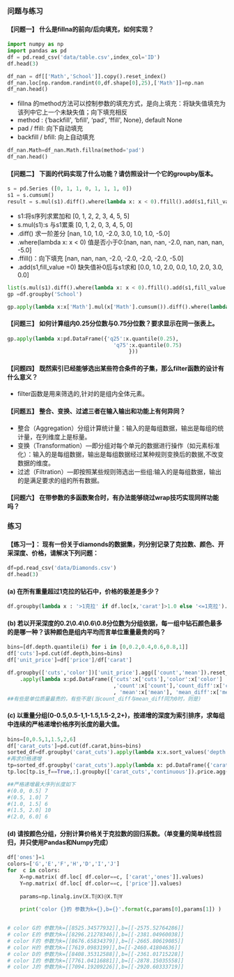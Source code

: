 ### 问题与练习
#### 【问题一】 什么是fillna的前向/后向填充，如何实现？

```python
import numpy as np
import pandas as pd
df = pd.read_csv('data/table.csv',index_col='ID')
df.head(3)
```

```python
df_nan = df[['Math','School']].copy().reset_index()
df_nan.loc[np.random.randint(0,df.shape[0],25),['Math']]=np.nan
df_nan.head()
```

- fillna 的method方法可以控制参数的填充方式，是向上填充：将缺失值填充为该列中它上一个未缺失值；向下填充相反
- method : {‘backfill', ‘bfill', ‘pad', ‘ffill', None}, default None
- pad / ffill: 向下自动填充
- backfill / bfill: 向上自动填充

```python
df_nan.Math=df_nan.Math.fillna(method='pad')
df_nan.head()
```

#### 【问题二】 下面的代码实现了什么功能？请仿照设计一个它的groupby版本。

```python
s = pd.Series ([0, 1, 1, 0, 1, 1, 1, 0])
s1 = s.cumsum()
result = s.mul(s1).diff().where(lambda x: x < 0).ffill().add(s1,fill_value =0)
```

- s1:将s序列求累加和  [0, 1, 2, 2, 3, 4, 5, 5]
- s.mul(s1):s 与s1累乘  [0, 1, 2, 0, 3, 4, 5, 0]
- .diff() 求一阶差分 [nan, 1.0, 1.0, -2.0, 3.0, 1.0, 1.0, -5.0]
- .where(lambda x: x < 0) 值是否小于0:[nan, nan, nan, -2.0, nan, nan, nan, -5.0]
- .ffill()：向下填充 [nan, nan, nan, -2.0, -2.0, -2.0, -2.0, -5.0]
- .add(s1,fill_value =0) 缺失值补0后与s1求和 [0.0, 1.0, 2.0, 0.0, 1.0, 2.0, 3.0, 0.0]

```python
list(s.mul(s1).diff().where(lambda x: x < 0).ffill().add(s1,fill_value =0))
gp =df.groupby('School')
```

```python
gp.apply(lambda x:x['Math'].mul(x['Math'].cumsum()).diff().where(lambda m: m < 0).ffill().add(x['Math'].cumsum(),fill_value =0))
```

#### 【问题三】 如何计算组内0.25分位数与0.75分位数？要求显示在同一张表上。

```python
gp.apply(lambda x:pd.DataFrame({'q25':x.quantile(0.25),
                                  'q75':x.quantile(0.75)
                                       }))
```

#### 【问题四】 既然索引已经能够选出某些符合条件的子集，那么filter函数的设计有什么意义？


-  filter函数是用来筛选的,针对的是组内全体元素。


#### 【问题五】 整合、变换、过滤三者在输入输出和功能上有何异同？


- 整合（Aggregation）分组计算统计量：输入的是每组数据，输出是每组的统计量，在列维度上是标量。
- 变换（Transformation）—即分组对每个单元的数据进行操作（如元素标准化）：输入的是每组数据，输出是每组数据经过某种规则变换后的数据,不改变数据的维度。
- 过滤（Filtration）—即按照某些规则筛选出一些组:输入的是每组数据，输出的是满足要求的组的所有数据。


#### 【问题六】 在带参数的多函数聚合时，有办法能够绕过wrap技巧实现同样功能吗？


###  练习
#### 【练习一】： 现有一份关于diamonds的数据集，列分别记录了克拉数、颜色、开采深度、价格，请解决下列问题：

```python
df=pd.read_csv('data/Diamonds.csv')
df.head(3)
```

#### (a) 在所有重量超过1克拉的钻石中，价格的极差是多少？

```python
df.groupby(lambda x : '>1克拉' if df.loc[x,'carat']>1.0 else '<=1克拉').carat.agg(lambda x:x.max()-x.min())
```

#### (b) 若以开采深度的0.2\0.4\0.6\0.8分位数为分组依据，每一组中钻石颜色最多的是哪一种？该种颜色是组内平均而言单位重量最贵的吗？

```python
bins=[df.depth.quantile(i) for i in [0,0.2,0.4,0.6,0.8,1]]
df['cuts']=pd.cut(df.depth,bins=bins)
df['unit_price']=df['price']/df['carat']
```

```python
df.groupby(['cuts','color'])['unit_price'].agg(['count','mean']).reset_index().groupby('cuts')\
    .apply(lambda x:pd.DataFrame({'cuts':x['cuts'],'color':x['color']
                                  ,'count':x['count'],'count_diff':x['count']-x['count'].max()
                                  , 'mean':x['mean'], 'mean_diff':x['mean']-x['mean'].max()})).sort_values(by='count_diff',ascending=False)
##有些是单位质量最贵的，有些不是(当count_diff与mean_diff同为0时，则是)

```

#### (c) 以重量分组(0-0.5,0.5-1,1-1.5,1.5-2,2+)，按递增的深度为索引排序，求每组中连续的严格递增价格序列长度的最大值。

```python
bins=[0,0.5,1,1.5,2,6]
df['carat_cuts']=pd.cut(df.carat,bins=bins)
sorted_df=df.groupby('carat_cuts').apply(lambda x:x.sort_values('depth')).reset_index(drop=True)
#再求价格递增
tp=sorted_df.groupby('carat_cuts').apply(lambda x: pd.DataFrame({'carat_cuts':x['carat_cuts'],'price':x['price'],'is_f':x['price'].diff()>0,'continuous':((x['price'].diff()>0)!=(x['price'].diff()>0).shift()).cumsum()} ))
tp.loc[tp.is_f==True,:].groupby(['carat_cuts','continuous']).price.agg(['count']).reset_index().groupby('carat_cuts').max()

##严格递增最大序列长度如下
#(0.0, 0.5]	7
#(0.5, 1.0]	7
#(1.0, 1.5]	6
#(1.5, 2.0]	10
#(2.0, 6.0]	6

```

#### (d) 请按颜色分组，分别计算价格关于克拉数的回归系数。（单变量的简单线性回归，并只使用Pandas和Numpy完成）

```python
df['ones']=1
colors=['G','E','F','H','D','I','J']
for  c in colors:
    X=np.matrix( df.loc[ df.color==c, ['carat','ones']].values)
    Y=np.matrix( df.loc[ df.color==c, ['price']].values)
                    
    params=np.linalg.inv(X.T@X)@X.T@Y
    
    print('color {}的 参数为k={},b={}'.format(c,params[0],params[1]) )


# color G的 参数为k=[[8525.34577932]],b=[[-2575.52764286]]
# color E的 参数为k=[[8296.21278346]],b=[[-2381.04960038]]
# color F的 参数为k=[[8676.65834379]],b=[[-2665.80619085]]
# color H的 参数为k=[[7619.0983199]],b=[[-2460.41804636]]
# color D的 参数为k=[[8408.35312588]],b=[[-2361.01715228]]
# color I的 参数为k=[[7761.04116881]],b=[[-2878.15035558]]
# color J的 参数为k=[[7094.19209226]],b=[[-2920.60333719]]
```

```python

```

```python


```

```python

```

```python

```
